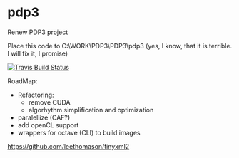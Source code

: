 # pdp3
Renew PDP3 project

Place this code to C:\WORK\PDP3\PDP3\pdp3 (yes, I know, that it is terrible. I will fix it, I promise)

[![Travis Build Status](https://api.travis-ci.org/cosmonaut-ok/pdp3.svg?branch=master)](https://travis-ci.org/cosmonaut-ok/pdp3)


RoadMap:

- Refactoring:
  - remove CUDA
  - algorhythm simplification and optimization
- paralellize (CAF?)
- add openCL support
- wrappers for octave (CLI) to build images

https://github.com/leethomason/tinyxml2

